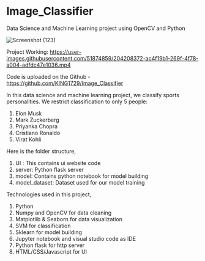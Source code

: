 # Image_Classifier
Data Science and Machine Learning project using OpenCV and Python

![Screenshot (123)](https://user-images.githubusercontent.com/51874859/203472752-aa213071-a806-41fd-8c61-e4062c8ff8cd.png)

Project Working:
https://user-images.githubusercontent.com/51874859/204208372-ac4f19b1-269f-4f78-a004-adfdc47e1036.mp4

Code is uploaded on the Github - https://github.com/KING1729/Image_Classifier 

In this data science and machine learning project, we classify sports personalities. We restrict classification to only 5 people:
  1. Elon Musk
  2. Mark Zuckerberg
  3. Priyanka Chopra
  4. Cristiano Ronaldo
  5. Virat Kohli

Here is the folder structure,
  1. UI : This contains ui website code
  2. server: Python flask server
  3. model: Contains python notebook for model building
  4. model_dataset: Dataset used for our model training
 
Technologies used in this project,
1. Python
2. Numpy and OpenCV for data cleaning
3. Matplotlib & Seaborn for data visualization
4. SVM for classification
5. Sklearn for model building
6. Jupyter notebook and visual studio code as IDE
7. Python flask for http server
8. HTML/CSS/Javascript for UI
